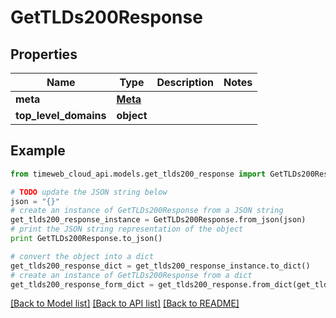 # GetTLDs200Response


## Properties
Name | Type | Description | Notes
------------ | ------------- | ------------- | -------------
**meta** | [**Meta**](Meta.md) |  | 
**top_level_domains** | **object** |  | 

## Example

```python
from timeweb_cloud_api.models.get_tlds200_response import GetTLDs200Response

# TODO update the JSON string below
json = "{}"
# create an instance of GetTLDs200Response from a JSON string
get_tlds200_response_instance = GetTLDs200Response.from_json(json)
# print the JSON string representation of the object
print GetTLDs200Response.to_json()

# convert the object into a dict
get_tlds200_response_dict = get_tlds200_response_instance.to_dict()
# create an instance of GetTLDs200Response from a dict
get_tlds200_response_form_dict = get_tlds200_response.from_dict(get_tlds200_response_dict)
```
[[Back to Model list]](../README.md#documentation-for-models) [[Back to API list]](../README.md#documentation-for-api-endpoints) [[Back to README]](../README.md)


